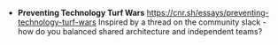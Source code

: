 - **Preventing Technology Turf Wars**
https://cnr.sh/essays/preventing-technology-turf-wars
Inspired by a thread on the community slack - how do you balanced shared architecture and independent teams?
